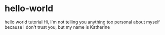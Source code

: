 # hello-world
hello world tutorial
Hi, I'm not telling you anything too personal about myself because I don't trust you, but my name is Katherine
